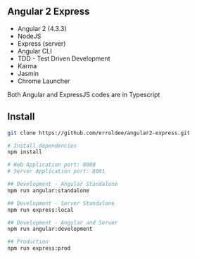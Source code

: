 ## Angular 2 Express

- Angular 2 (4.3.3)
- NodeJS
- Express (server)
- Angular CLI
- TDD - Test Driven Development
- Karma
- Jasmin
- Chrome Launcher

Both Angular and ExpressJS codes are in Typescript

## Install
```bash
git clone https://github.com/erroldee/angular2-express.git

# Install dependencies
npm install

# Web Application port: 8080
# Server Application port: 8081

## Development - Angular Standalone
npm run angular:standalone

## Development - Server Standalone
npm run express:local

## Development - Angular and Server
npm run angular:development

## Production
npm run express:prod